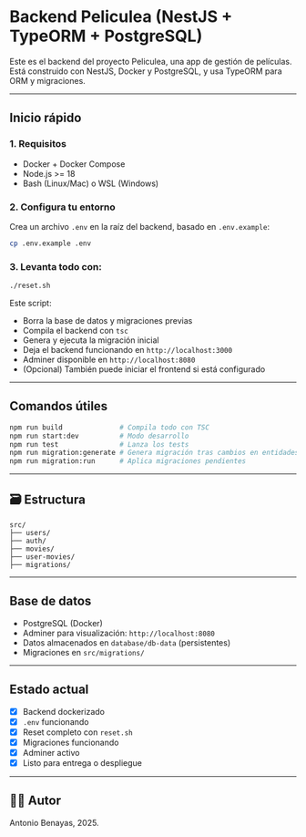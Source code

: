 # Backend Peliculea (NestJS + TypeORM + PostgreSQL)

Este es el backend del proyecto Peliculea, una app de gestión de películas. Está construido con NestJS, Docker y PostgreSQL, y usa TypeORM para ORM y migraciones.

---

## Inicio rápido

### 1. Requisitos

- Docker + Docker Compose
- Node.js >= 18
- Bash (Linux/Mac) o WSL (Windows)

### 2. Configura tu entorno

Crea un archivo `.env` en la raíz del backend, basado en `.env.example`:

```bash
cp .env.example .env
```

### 3. Levanta todo con:

```bash
./reset.sh
```

Este script:

- Borra la base de datos y migraciones previas
- Compila el backend con `tsc`
- Genera y ejecuta la migración inicial
- Deja el backend funcionando en `http://localhost:3000`
- Adminer disponible en `http://localhost:8080`
- (Opcional) También puede iniciar el frontend si está configurado

---

## Comandos útiles

```bash
npm run build              # Compila todo con TSC
npm run start:dev          # Modo desarrollo
npm run test               # Lanza los tests
npm run migration:generate # Genera migración tras cambios en entidades
npm run migration:run      # Aplica migraciones pendientes
```

---

## 🗃️ Estructura

```
src/
├── users/
├── auth/
├── movies/
├── user-movies/
├── migrations/
```

---

## Base de datos

- PostgreSQL (Docker)
- Adminer para visualización: `http://localhost:8080`
- Datos almacenados en `database/db-data` (persistentes)
- Migraciones en `src/migrations/`

---

## Estado actual

- [x] Backend dockerizado
- [x] `.env` funcionando
- [x] Reset completo con `reset.sh`
- [x] Migraciones funcionando
- [x] Adminer activo
- [x] Listo para entrega o despliegue

---

## 👨‍💻 Autor

Antonio Benayas, 2025.
